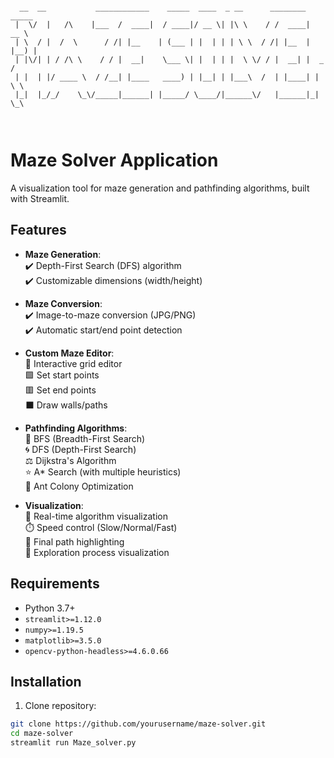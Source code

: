 
```

  __  __           ____________    _____  ____  _ __      ________ _____  
 |  \/  |   /\    |___  /  ____|  / ____|/ __ \| |\ \    / /  ____|  __ \ 
 | \  / |  /  \      / /| |__    | (___ | |  | | | \ \  / /| |__  | |__) |
 | |\/| | / /\ \    / / |  __|    \___ \| |  | | |  \ \/ / |  __| |  _  / 
 | |  | |/ ____ \  / /__| |____   ____) | |__| | |___\  /  | |____| | \ \ 
 |_|  |_/_/    \_\/_____|______| |_____/ \____/|______\/   |______|_|  \_\
                                                                          
                                                                                                                                                                                                                  
```                                                                                                           
# Maze Solver Application
A visualization tool for maze generation and pathfinding algorithms, built with Streamlit.

## Features

- **Maze Generation**:  
  ✔️ Depth-First Search (DFS) algorithm  
  ✔️ Customizable dimensions (width/height)

- **Maze Conversion**:  
  ✔️ Image-to-maze conversion (JPG/PNG)  
  ✔️ Automatic start/end point detection

- **Custom Maze Editor**:  
  🎨 Interactive grid editor  
  🟩 Set start points  
  🟥 Set end points  
  ⬛ Draw walls/paths

- **Pathfinding Algorithms**:  
  🧭 BFS (Breadth-First Search)  
  🌀 DFS (Depth-First Search)  
  ⚖️ Dijkstra's Algorithm  
  ⭐ A* Search (with multiple heuristics)  
  🐜 Ant Colony Optimization

- **Visualization**:  
  🎥 Real-time algorithm visualization  
  ⏱️ Speed control (Slow/Normal/Fast)  
  🔴 Final path highlighting  
  🔵 Exploration process visualization

## Requirements

- Python 3.7+
- `streamlit>=1.12.0`
- `numpy>=1.19.5`
- `matplotlib>=3.5.0`
- `opencv-python-headless>=4.6.0.66`

## Installation

1. Clone repository:
```bash
git clone https://github.com/yourusername/maze-solver.git
cd maze-solver
streamlit run Maze_solver.py